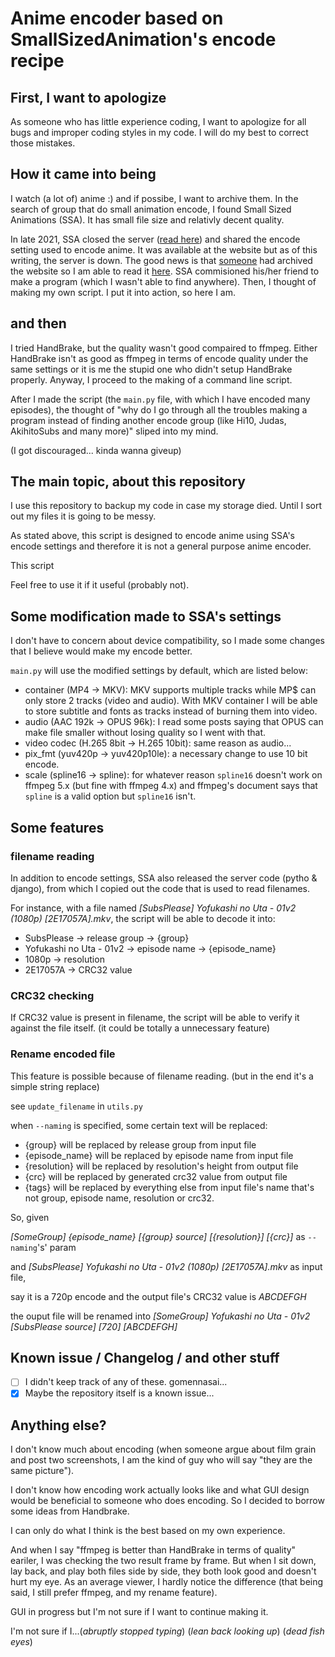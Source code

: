 # Anime encoder based on SmallSizedAnimation's encode recipe

## First, I want to apologize

 As someone who has little experience coding, I want to apologize for all bugs and improper coding styles in my code. I will do my best to correct those mistakes.

## How it came into being

 I watch (a lot of) anime :) and if possibe, I want to archive them. In the search of group that do small animation encode, I found Small Sized Animations (SSA). It has small file size and relativly decent quality.

 In late 2021, SSA closed the server ([read here](https://ny.iss.one/view/1445824#com-1)) and shared the encode setting used to encode anime. It was available at the website but as of this writing, the server is down. The good news is that [someone](https://ny.iss.one/view/1445824#com-17) had archived the website so I am able to read it [here](https://pastebin.com/JmWGsEng). SSA commisioned his/her friend to make a program (which I wasn't able to find anywhere). Then, I thought of making my own script. I put it into action, so here I am.

## and then

 I tried HandBrake, but the quality wasn't good compaired to ffmpeg. Either HandBrake isn't as good as ffmpeg in terms of encode quality under the same settings or it is me the stupid one who didn't setup HandBrake properly. Anyway, I proceed to the making of a command line script.

 After I made the script (the `main.py` file, with which I have encoded many episodes), the thought of "why do I go through all the troubles making a program instead of finding another encode group (like Hi10, Judas, AkihitoSubs and many more)" sliped into my mind.

 (I got discouraged... kinda wanna giveup)

## The main topic, about this repository

 I use this repository to backup my code in case my storage died. Until I sort out my files it is going to be messy.

 As stated above, this script is designed to encode anime using SSA's encode settings and therefore it is not a general purpose anime encoder.

 This script

 Feel free to use it if it useful (probably not).

## Some modification made to SSA's settings

 I don't have to concern about device compatibility, so I made some changes that I believe would make my encode better.

 `main.py` will use the modified settings by default, which are listed below:

- container (MP4 -> MKV): MKV supports multiple tracks while MP$ can only store 2 tracks (video and audio). With MKV container I will be able to store subtitle and fonts as tracks instead of burning them into video.
- audio (AAC 192k -> OPUS 96k): I read some posts saying that OPUS can make file smaller without losing quality so I went with that.
- video codec (H.265 8bit -> H.265 10bit): same reason as audio...
- pix_fmt (yuv420p -> yuv420p10le): a necessary change to use 10 bit encode.
- scale (spline16 -> spline): for whatever reason `spline16` doesn't work on ffmpeg 5.x (but fine with ffmpeg 4.x) and ffmpeg's document says that `spline` is a valid option but `spline16` isn't.

## Some features

### filename reading

 In addition to encode settings, SSA also released the server code (pytho & django), from which I copied out the code that is used to read filenames.

 For instance, with a file named *[SubsPlease] Yofukashi no Uta - 01v2 (1080p) [2E17057A].mkv*, the script will be able to decode it into:

- SubsPlease -> release group -> {group}
- Yofukashi no Uta - 01v2 -> episode name -> {episode_name}
- 1080p -> resolution
- 2E17057A -> CRC32 value

### CRC32 checking

 If CRC32 value is present in filename, the script will be able to verify it against the file itself. (it could be totally a unnecessary feature)

### Rename encoded file

 This feature is possible because of filename reading. (but in the end it's a simple string replace)

 see `update_filename` in `utils.py`

 when `--naming` is specified, some certain text will be replaced:

- {group} will be replaced by release group from input file
- {episode_name} will be replaced by episode name from input file
- {resolution} will be replaced by resolution's height from output file
- {crc} will be replaced by generated crc32 value from output file
- {tags} will be replaced by everything else from input file's name that's not group, episode name, resolution or crc32.

 So, given

 *[SomeGroup] {episode_name} [{group} source] [{resolution}] [{crc}]* as `--naming`'s' param

 and *[SubsPlease] Yofukashi no Uta - 01v2 (1080p) [2E17057A].mkv* as input file,

 say it is a 720p encode and the output file's CRC32 value is *ABCDEFGH*

 the ouput file will be renamed into *[SomeGroup] Yofukashi no Uta - 01v2 [SubsPlease source] [720] [ABCDEFGH]*

## Known issue / Changelog / and other stuff

- [ ] I didn't keep track of any of these. gomennasai...
- [x] Maybe the repository itself is a known issue...

## Anything else?

 I don't know much about encoding (when someone argue about film grain and post two screenshots, I am the kind of guy who will say "they are the same picture").

 I don't know how encoding work actually looks like and what GUI design would be beneficial to someone who does encoding. So I decided to borrow some ideas from Handbrake.

 I can only do what I think is the best based on my own experience.

 And when I say "ffmpeg is better than HandBrake in terms of quality" eariler, I was checking the two result frame by frame. But when I sit down, lay back, and play both files side by side, they both look good and doesn't hurt my eye. As an average viewer, I hardly notice the difference (that being said, I still prefer ffmpeg, and my rename feature).

 GUI in progress but I'm not sure if I want to continue making it.

 I'm not sure if I...(*abruptly stopped typing*) (*lean back looking up*) (*dead fish eyes*)

